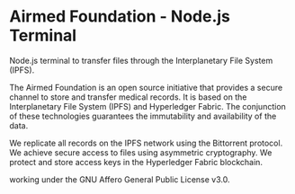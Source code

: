 # Airmed Foundation - Node.js Terminal

Node.js terminal to transfer files through the Interplanetary File System (IPFS). 

The Airmed Foundation is an open source initiative that provides a secure channel to store and transfer medical records. It is based on the Interplanetary File System (IPFS) and Hyperledger Fabric. The conjunction of these technologies guarantees the immutability and availability of the data. 

We replicate all records on the IPFS network using the Bittorrent protocol. 
We achieve secure access to files using asymmetric cryptography. 
We protect and store access keys in the Hyperledger Fabric blockchain.

working under the GNU Affero General Public License v3.0. 


